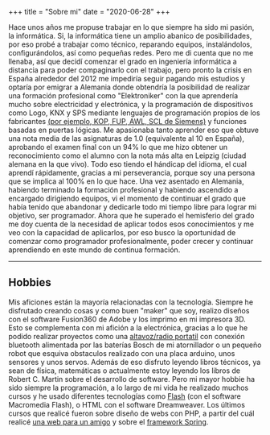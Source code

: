 +++
title = "Sobre mi"
date = "2020-06-28"
+++

Hace unos años me propuse trabajar en lo que siempre ha sido mi pasión, la informática. Si, la informática tiene un amplio abanico de posibilidades, por eso probé a trabajar como técnico, reparando equipos, instalándolos, configurándolos, así como pequeñas redes. Pero me di cuenta que no me llenaba, así que decidí comenzar el grado en ingeniería informática a distancia para poder compaginarlo con el trabajo, pero pronto la crisis en España alrededor del 2012 me impediría seguir pagando mis estudios y optaría por emigrar a Alemania donde obtendría la posibilidad de realizar una formación profesional como "Elektroniker" con la que aprendería mucho sobre electricidad y electrónica, y la programación de dispositivos como Logo, KNX y SPS mediante lenguajes de programación propios de los fabricantes [(por ejemplo, KOP, FUP, AWL, SCL de Siemens)](https://sps-tutorial.com/programmierprachen/ "Ejemplos de los lenguajes mencionados") y funciones basadas en puertas lógicas. Me apasionaba tanto aprender eso que obtuve una nota media de las asignaturas de 1.0 (equivalente al 10 en España), aprobando el examen final con un 94% lo que me hizo obtener un reconocimiento como el alumno con la nota más alta en Leipzig (ciudad alemana en la que vivo). Todo eso tiendo el hándicap del idioma, el cual aprendí rápidamente, gracias a mi perseverancia, porque soy una persona que se implica al 100% en lo que hace.
Una vez asentado en Alemania, habiendo terminado la formación profesional y habiendo ascendido a encargado dirigiendo equipos, vi el momento de continuar el grado que había tenido que abandonar y dedicarle todo mi tiempo libre para lograr mi objetivo, ser programador.
Ahora que he superado el hemisferio del grado me doy cuenta de la necesidad de aplicar todos esos conocimientos y me veo con la capacidad de aplicarlos, por eso busco la oportunidad de comenzar como programador profesionalmente, poder crecer y continuar aprendiendo en este mundo de continua formación.

***
## Hobbies

Mis aficiones están la mayoría relacionadas con la tecnología. Siempre he disfrutado creando cosas y como buen "maker" que soy, realizo diseños con el software Fusion360 de Adobe y los imprimo en mi impresora 3D. Esto se complementa con mi afición a la electrónica, gracias a lo que he podido realizar proyectos como una [altavoz/radio portatil](https://a360.co/2Vy3q0s "Diseño 3D Altavoz en Fusion360") con conexión bluetooth alimentada por las baterías Bosch de mi atornillador o un pequeño robot que esquiva obstaculos realizado con una placa arduino, unos sensores y unos servos. 
Además de eso disfruto leyendo libros técnicos, ya sean de física, matemáticas o actualmente estoy leyendo los libros de Robert C. Martin sobre el desarrollo de software.
Pero mi mayor hobbie ha sido siempre la programación, a lo largo de mi vida he realizado muchos cursos y he usado diferentes tecnologías como [Flash](https://github.com/Krontur/WebsFlash) (con el software Macromedia Flash), o HTML con el software Dreamweaver. Los últimos cursos que realicé fueron sobre diseño de webs con PHP, a partir del cuál realicé [una web para un amigo](https://github.com/Krontur/WebImperbalco) y sobre el [framework Spring](https://github.com/Krontur/SpringApp).